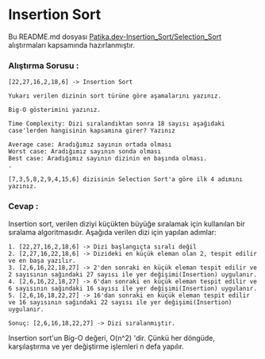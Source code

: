 # Insertion Sort
Bu README.md dosyası [Patika.dev-Insertion_Sort/Selection_Sort](https://app.patika.dev/courses/veri-yapilari-ve-algoritmalar/insertion-sort-proje) alıştırmaları kapsamında hazırlanmıştır.

### Alıştırma Sorusu :

    [22,27,16,2,18,6] -> Insertion Sort

    Yukarı verilen dizinin sort türüne göre aşamalarını yazınız.

    Big-O gösterimini yazınız.

    Time Complexity: Dizi sıralandıktan sonra 18 sayısı aşağıdaki case'lerden hangisinin kapsamına girer? Yazınız

    Average case: Aradığımız sayının ortada olması
    Worst case: Aradığımız sayının sonda olması
    Best case: Aradığımız sayının dizinin en başında olması.
    .

    [7,3,5,8,2,9,4,15,6] dizisinin Selection Sort'a göre ilk 4 adımını yazınız.

### Cevap :

Insertion sort, verilen diziyi küçükten büyüğe sıralamak için kullanılan bir sıralama algoritmasıdır. Aşağıda verilen dizi için yapılan adımlar:

    1. [22,27,16,2,18,6] -> Dizi başlangıçta sıralı değil
    2. [2,27,16,22,18,6] -> Dizideki en küçük eleman olan 2, tespit edilir ve en başa yazılır.
    3. [2,6,16,22,18,27] -> 2'den sonraki en küçük eleman tespit edilir ve 2 sayısının sağındaki 27 sayısı ile yer değişimi(Insertion) uygulanır.
    4. [2,6,16,22,18,27] -> 6'dan sonraki en küçük eleman tespit edilir ve 6 sayısının sağındaki 16 sayısı ile yer değişimi(Insertion) uygulanır.
    5. [2,6,16,18,22,27] -> 16'dan sonraki en küçük eleman tespit edilir ve 16 sayısının sağındaki 22 sayısı ile yer değişimi(Insertion) uygulanır.

    Sonuç: [2,6,16,18,22,27] -> Dizi sıralanmıştır.

Insertion sort'un Big-O değeri, O(n^2) 'dir. Çünkü her döngüde, karşılaştırma ve yer değiştirme işlemleri n defa yapılır.
